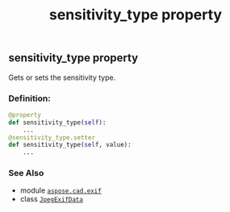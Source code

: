 ﻿---
title: sensitivity_type property
second_title: Aspose.CAD for Python via .NET API References
description: 
type: docs
weight: 1150
url: /python-net/aspose.cad.exif/jpegexifdata/sensitivity_type/
is_root: false
---

## sensitivity_type property


Gets or sets the sensitivity type.
### Definition:
```python
@property
def sensitivity_type(self):
    ...
@sensitivity_type.setter
def sensitivity_type(self, value):
    ...
```

### See Also
* module [`aspose.cad.exif`](../../)
* class [`JpegExifData`](/cad/python-net/aspose.cad.exif/jpegexifdata)
